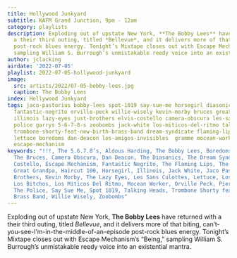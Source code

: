 ```yaml
---
title: Hollywood Junkyard
subtitle: KAFM Grand Junction, 9pm - 12am
category: playlists
description: Exploding out of upstate New York, **The Bobby Lees** have returned with
  a their third outing, titled *Bellevue*, and it delivers more of that biting, can’t-you-see-I’m-in-the-middle-of-an-episode
  post-rock blues energy. Tonight’s Mixtape closes out with Escape Mechanism’s “Being,”
  sampling William S. Burrough’s unmistakable reedy voice into an existential mantra.
author: jclacking
airdate: '2022-07-05'
playlist: 2022-07-05-hollywood-junkyard
image:
  src: artists/2022/07-05-bobby-lees.jpg
  caption: The Bobby Lees
index: Hollywood Junkyard
tags: jaco-pastorius bobby-lees spot-1019 say-sue-me horsegirl diasonics bronx los-bitchos
  fantastic-negrito orville-peck willie-wisely kevin-morby bruces great-grandpa aldous-harding
  illinois lazy-eyes just-brothers elvis-costello camera-obscura les-sans-culottes
  police garrys 5-6-7-8-s zoobombs jack-white los-miticos-del-ritmo talking-heads
  trombone-shorty-feat-new-birth-brass-band dream-syndicate flaming-lips pierre-perpall
  lettuce boredoms dan-deacon los-amigos-invisibles  gramme mocean-worker haircut-100
  escape-mechanism
keywords: "!!!, The 5.6.7.8’s, Aldous Harding, The Bobby Lees, Boredoms, The Bronx,
  The Bruces, Camera Obscura, Dan Deacon, The Diasonics, The Dream Syndicate, Elvis
  Costello, Escape Mechanism, Fantastic Negrito, The Flaming Lips, The Garrys, Gramme,
  Great Grandpa, Haircut 100, Horsegirl, Illinois, Jack White, Jaco Pastorius, Just
  Brothers, Kevin Morby, The Lazy Eyes, Les Sans Culottes, Lettuce, Los Amigos Invisibles,
  Los Bitchos, Los Miticos Del Ritmo, Mocean Worker, Orville Peck, Pierre Perpall,
  The Police, Say Sue Me, Spot 1019, Talking Heads, Trombone Shorty feat. New Birth
  Brass Band, Willie Wisely, Zoobombs"
---
```

Exploding out of upstate New York, **The Bobby Lees** have returned with a their third outing, titled *Bellevue*, and it delivers more of that biting, can’t-you-see-I’m-in-the-middle-of-an-episode post-rock blues energy. Tonight’s Mixtape closes out with Escape Mechanism’s “Being,” sampling William S. Burrough’s unmistakable reedy voice into an existential mantra.
